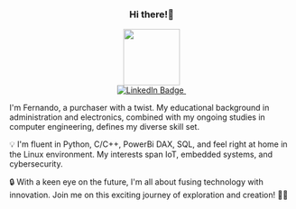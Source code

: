 <h3 align="center">
  Hi there!👋
</h3>

<div id="header" align="center">
<img src="https://media1.giphy.com/media/v1.Y2lkPTc5MGI3NjExY3J5aGh2d3E5b2RtOGRsdmtibmlhZ3UxYmo3M2JoMmg1MTAya242ayZlcD12MV9pbnRlcm5hbF9naWZfYnlfaWQmY3Q9cw/HN6GLlUsMvue652b2w/giphy.gif" width="100"/>
</div>
<div id="badges" align="center">
  <a href="https://www.linkedin.com/in/fernandodtschmitz9a9b0168/">
    <img src="https://img.shields.io/badge/LinkedIn-blue?style=for-the-badge&logo=linkedin&logoColor=white" alt="LinkedIn Badge"/>
  </a>
  <img src="https://komarev.com/ghpvc/?username=fdtschmitz&style=flat-square&color=blue" alt=""/>
</div>

I'm Fernando, a purchaser with a twist. My educational background in administration and electronics, combined with my ongoing studies in computer engineering, defines my diverse skill set.

💡 I'm fluent in Python, C/C++, PowerBi DAX, SQL, and feel right at home in the Linux environment. My interests span IoT, embedded systems, and cybersecurity.

🔒 With a keen eye on the future, I'm all about fusing technology with innovation. Join me on this exciting journey of exploration and creation! 🚀🌟
